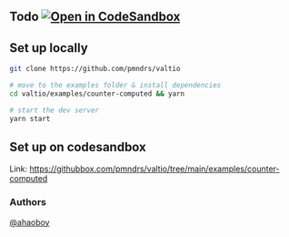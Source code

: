 ## Todo [![Open in CodeSandbox](https://img.shields.io/badge/Open%20in-CodeSandbox-blue?style=flat-square&logo=codesandbox)](https://githubbox.com/pmndrs/valtio/tree/main/examples/counter-computed)

## Set up locally

```bash
git clone https://github.com/pmndrs/valtio

# move to the examples folder & install dependencies
cd valtio/examples/counter-computed && yarn

# start the dev server
yarn start
```

## Set up on codesandbox

Link: https://githubbox.com/pmndrs/valtio/tree/main/examples/counter-computed

### Authors

[@ahaoboy](https://github.com/ahaoboy)
